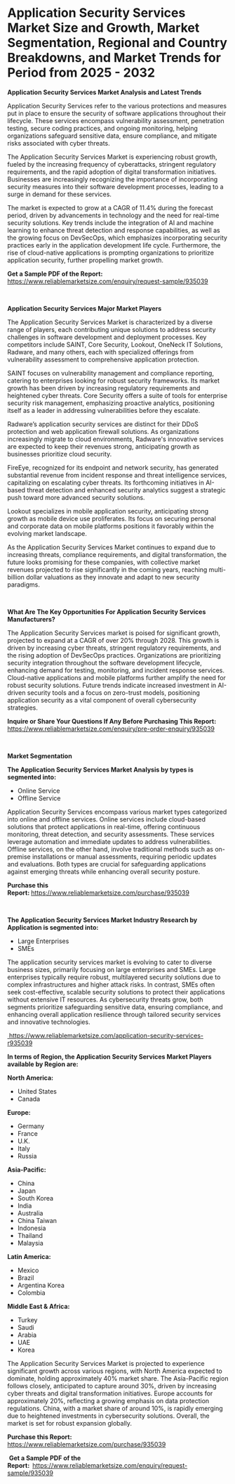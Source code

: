 <p><h1>Application Security Services Market Size and Growth, Market Segmentation, Regional and Country Breakdowns, and Market Trends for Period from 2025 -  2032</h1></p><p><strong>Application Security Services Market Analysis and Latest Trends</strong></p>
<p><p>Application Security Services refer to the various protections and measures put in place to ensure the security of software applications throughout their lifecycle. These services encompass vulnerability assessment, penetration testing, secure coding practices, and ongoing monitoring, helping organizations safeguard sensitive data, ensure compliance, and mitigate risks associated with cyber threats.</p><p>The Application Security Services Market is experiencing robust growth, fueled by the increasing frequency of cyberattacks, stringent regulatory requirements, and the rapid adoption of digital transformation initiatives. Businesses are increasingly recognizing the importance of incorporating security measures into their software development processes, leading to a surge in demand for these services.</p><p>The market is expected to grow at a CAGR of 11.4% during the forecast period, driven by advancements in technology and the need for real-time security solutions. Key trends include the integration of AI and machine learning to enhance threat detection and response capabilities, as well as the growing focus on DevSecOps, which emphasizes incorporating security practices early in the application development life cycle. Furthermore, the rise of cloud-native applications is prompting organizations to prioritize application security, further propelling market growth.</p></p>
<p><strong>Get a Sample PDF of the Report:&nbsp;</strong> <a href="https://www.reliablemarketsize.com/enquiry/request-sample/935039?utm_campaign=3064&utm_medium=2&utm_source=Github&utm_content=ia&utm_term=18042025&utm_id=application-security-services">https://www.reliablemarketsize.com/enquiry/request-sample/935039</a></p>
<p>&nbsp;</p>
<p><strong>Application Security Services Major Market Players</strong></p>
<p><p>The Application Security Services Market is characterized by a diverse range of players, each contributing unique solutions to address security challenges in software development and deployment processes. Key competitors include SAINT, Core Security, Lookout, OneNeck IT Solutions, Radware, and many others, each with specialized offerings from vulnerability assessment to comprehensive application protection.</p><p>SAINT focuses on vulnerability management and compliance reporting, catering to enterprises looking for robust security frameworks. Its market growth has been driven by increasing regulatory requirements and heightened cyber threats. Core Security offers a suite of tools for enterprise security risk management, emphasizing proactive analytics, positioning itself as a leader in addressing vulnerabilities before they escalate.</p><p>Radware’s application security services are distinct for their DDoS protection and web application firewall solutions. As organizations increasingly migrate to cloud environments, Radware's innovative services are expected to keep their revenues strong, anticipating growth as businesses prioritize cloud security. </p><p>FireEye, recognized for its endpoint and network security, has generated substantial revenue from incident response and threat intelligence services, capitalizing on escalating cyber threats. Its forthcoming initiatives in AI-based threat detection and enhanced security analytics suggest a strategic push toward more advanced security solutions.</p><p>Lookout specializes in mobile application security, anticipating strong growth as mobile device use proliferates. Its focus on securing personal and corporate data on mobile platforms positions it favorably within the evolving market landscape.</p><p>As the Application Security Services Market continues to expand due to increasing threats, compliance requirements, and digital transformation, the future looks promising for these companies, with collective market revenues projected to rise significantly in the coming years, reaching multi-billion dollar valuations as they innovate and adapt to new security paradigms.</p></p>
<p>&nbsp;</p>
<p><strong>What Are The Key Opportunities For Application Security Services Manufacturers?</strong></p>
<p><p>The Application Security Services market is poised for significant growth, projected to expand at a CAGR of over 20% through 2028. This growth is driven by increasing cyber threats, stringent regulatory requirements, and the rising adoption of DevSecOps practices. Organizations are prioritizing security integration throughout the software development lifecycle, enhancing demand for testing, monitoring, and incident response services. Cloud-native applications and mobile platforms further amplify the need for robust security solutions. Future trends indicate increased investment in AI-driven security tools and a focus on zero-trust models, positioning application security as a vital component of overall cybersecurity strategies.</p></p>
<p><strong>Inquire or Share Your Questions If Any Before Purchasing This Report:</strong> <a href="https://www.reliablemarketsize.com/enquiry/pre-order-enquiry/935039?utm_campaign=3064&utm_medium=2&utm_source=Github&utm_content=ia&utm_term=18042025&utm_id=application-security-services">https://www.reliablemarketsize.com/enquiry/pre-order-enquiry/935039</a></p>
<p>&nbsp;</p>
<p><strong>Market Segmentation</strong></p>
<p><strong>The Application Security Services Market Analysis by types is segmented into:</strong></p>
<p><ul><li>Online Service</li><li>Offline Service</li></ul></p>
<p><p>Application Security Services encompass various market types categorized into online and offline services. Online services include cloud-based solutions that protect applications in real-time, offering continuous monitoring, threat detection, and security assessments. These services leverage automation and immediate updates to address vulnerabilities. Offline services, on the other hand, involve traditional methods such as on-premise installations or manual assessments, requiring periodic updates and evaluations. Both types are crucial for safeguarding applications against emerging threats while enhancing overall security posture.</p></p>
<p><strong>Purchase this Report:&nbsp;</strong><a href="https://www.reliablemarketsize.com/purchase/935039?utm_campaign=3064&utm_medium=2&utm_source=Github&utm_content=ia&utm_term=18042025&utm_id=application-security-services">https://www.reliablemarketsize.com/purchase/935039</a></p>
<p>&nbsp;</p>
<p><strong>The Application Security Services Market Industry Research by Application is segmented into:</strong></p>
<p><ul><li>Large Enterprises</li><li>SMEs</li></ul></p>
<p><p>The application security services market is evolving to cater to diverse business sizes, primarily focusing on large enterprises and SMEs. Large enterprises typically require robust, multilayered security solutions due to complex infrastructures and higher attack risks. In contrast, SMEs often seek cost-effective, scalable security solutions to protect their applications without extensive IT resources. As cybersecurity threats grow, both segments prioritize safeguarding sensitive data, ensuring compliance, and enhancing overall application resilience through tailored security services and innovative technologies.</p></p>
<p><a href="https://www.reliablemarketsize.com/application-security-services-r935039?utm_campaign=3064&utm_medium=2&utm_source=Github&utm_content=ia&utm_term=18042025&utm_id=application-security-services">&nbsp;https://www.reliablemarketsize.com/application-security-services-r935039</a></p>
<p><strong>In terms of Region, the Application Security Services Market Players available by Region are:</strong></p>
<p>
    <p> <strong> North America: </strong>
        <ul>
            <li>United States</li>
            <li>Canada</li>
        </ul>
        </p> 
    <p> <strong> Europe: </strong>
        <ul>
            <li>Germany</li>
            <li>France</li>
            <li>U.K.</li>
            <li>Italy</li>
            <li>Russia</li>
        </ul>
        </p> 
    <p> <strong> Asia-Pacific: </strong>
        <ul>
            <li>China</li>
            <li>Japan</li>
            <li>South Korea</li>
            <li>India</li>
            <li>Australia</li>
            <li>China Taiwan</li>
            <li>Indonesia</li>
            <li>Thailand</li>
            <li>Malaysia</li>
        </ul>
        </p> 
    <p> <strong> Latin America: </strong>
        <ul>
            <li>Mexico</li>
            <li>Brazil</li>
            <li>Argentina Korea</li>
            <li>Colombia</li>
        </ul>
        </p> 
    <p> <strong> Middle East & Africa: </strong>
        <ul>
            <li>Turkey</li>
            <li>Saudi</li>
            <li>Arabia</li>
            <li>UAE</li>
            <li>Korea</li>
        </ul>
    </p>
    </p>
<p><p>The Application Security Services Market is projected to experience significant growth across various regions, with North America expected to dominate, holding approximately 40% market share. The Asia-Pacific region follows closely, anticipated to capture around 30%, driven by increasing cyber threats and digital transformation initiatives. Europe accounts for approximately 20%, reflecting a growing emphasis on data protection regulations. China, with a market share of around 10%, is rapidly emerging due to heightened investments in cybersecurity solutions. Overall, the market is set for robust expansion globally.</p></p>
<p><strong>Purchase this Report: </strong><a href="https://www.reliablemarketsize.com/purchase/935039?utm_campaign=3064&utm_medium=2&utm_source=Github&utm_content=ia&utm_term=18042025&utm_id=application-security-services">https://www.reliablemarketsize.com/purchase/935039</a></p>
<p>&nbsp;<strong>Get a Sample PDF of the Report:&nbsp;&nbsp;</strong><a href="https://www.reliablemarketsize.com/enquiry/request-sample/935039?utm_campaign=3064&utm_medium=2&utm_source=Github&utm_content=ia&utm_term=18042025&utm_id=application-security-services">https://www.reliablemarketsize.com/enquiry/request-sample/935039</a></p>
<p><strong></strong></p>
<p><p></p><p></p><p></p></p>